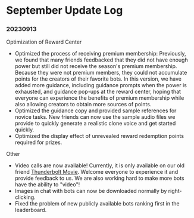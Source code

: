 # September Update Log

### 20230913

Optimization of Reward Center

* Optimized the process of receiving premium membership: Previously, we found that many friends feedbacked that they did not have enough power but still did not receive the season's premium membership. Because they were not premium members, they could not accumulate points for the creators of their favorite bots. In this version, we have added more guidance, including guidance prompts when the power is exhausted, and guidance pop-ups at the reward center, hoping that everyone can experience the benefits of premium membership while also allowing creators to obtain more sources of points.
* Optimized the guidance copy and provided sample references for novice tasks. New friends can now use the sample audio files we provide to quickly generate a realistic clone voice and get started quickly.
* Optimized the display effect of unrevealed reward redemption points required for prizes.

Other

* Video calls are now available! Currently, it is only available on our old friend [Thunderbolt Movie](https://app.myshell.ai/botshare/6958). Welcome everyone to experience it and provide feedback to us. We are also working hard to make more bots have the ability to "video"!
* Images in chat with bots can now be downloaded normally by right-clicking.
* Fixed the problem of new publicly available bots ranking first in the leaderboard.